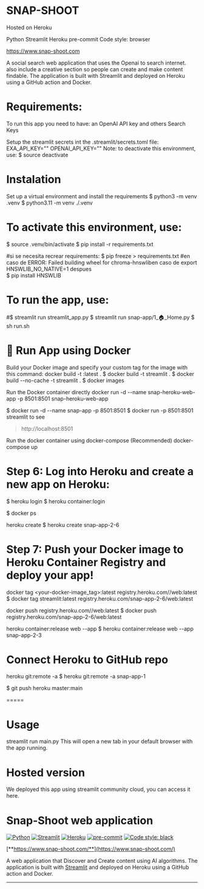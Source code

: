 # SNAP-SHOOT
Hosted on Heroku

Python Streamlit Heroku pre-commit Code style: browser

https://www.snap-shoot.com

A social search web application that uses the Openai to search internet. also include a creative section so people can create and make content findable. The application is built with Streamlit and deployed on Heroku using a GitHub action and Docker.


# Requirements:
To run this app you need to have:
an OpenAI API key and others Search Keys

Setup the streamlit secrets int the .streamlit/secrets.toml file:
EXA_API_KEY=""
OPENAI_API_KEY=""
Note: to deactivate this environment, use:
$ source deactivate



# Instalation
Set up a virtual environment and install the requirements 
$ python3 -m venv .venv
$ python3.11 -m venv ./.venv

# To activate this environment, use: 
$ source .venv/bin/activate
$ pip install -r requirements.txt

#si se necesita recrear requirements:
$ pip freeze > requirements.txt
#en caso de  ERROR: Failed building wheel for chroma-hnswliben caso de export HNSWLIB_NO_NATIVE=1 despues  
$ pip install HNSWLIB 

# To run the app, use: 
 #$ streamlit run streamlit_app.py
 $ streamlit run snap-app/1_🏠_Home.py
 $ sh run.sh

# 🐳 Run App using Docker
Build your Docker image and specify your custom tag for the image with this command:
docker build -t <docker-name>:latest .
$ docker build -t streamlit .
$ docker build --no-cache -t streamlit .
$ docker images

Run the Docker container directly
docker run -d --name snap-heroku-web-app -p 8501:8501 snap-heroku-web-app 

$ docker run -d --name snap-app -p 8501:8501 <your-app-name>
$ docker run -p 8501:8501 streamlit
to see
> http://localhost:8501

Run the docker container using docker-compose (Recommended)
docker-compose up

# Step 6: Log into Heroku and create a new app on Heroku:

$ heroku login
$ heroku container:login

$ docker ps

heroku create <your-app-name>
$ heroku create snap-app-2-6

# Step 7: Push your Docker image to Heroku Container Registry and deploy your app!

docker tag <your-docker-image_tag>:latest registry.heroku.com/<your-app-name>/web:latest
$ docker tag streamlit:latest registry.heroku.com/snap-app-2-6/web:latest

docker push registry.heroku.com/<your-app-name>/web:latest
$ docker push registry.heroku.com/snap-app-2-6/web:latest

heroku container:release web --app <your-app-name>
$ heroku container:release web --app snap-app-2-3


# Connect Heroku to GitHub repo
heroku git:remote -a <your-app-name>
$ heroku git:remote -a snap-app-1

$ git push heroku master:main

=====

# Usage
streamlit run main.py
This will open a new tab in your default browser with the app running.

# Hosted version
We deployed this app using streamlit community cloud, you can access it here.
##
# Snap-Shoot web application

[![Python](https://img.shields.io/badge/Python-3.8-3776AB.svg?style=flat&logo=python&logoColor=FFDB4D)](https://www.python.org)
[![Streamlit](https://img.shields.io/badge/Streamlit-app-FF4B4B.svg?style=flat)](https://www.streamlit.io)
[![Heroku](https://img.shields.io/badge/Heroku-deployed-430098.svg?style=flat&logo=heroku)](https://www.heroku.com)
[![pre-commit](https://img.shields.io/badge/pre--commit-enabled-brightgreen?logo=pre-commit&logoColor=white)](https://github.com/pre-commit/pre-commit)
[![Code style: black](https://img.shields.io/badge/code%20style-black-000000.svg)](https://github.com/psf/black)

[**https://www.snap-shoot.com/**](https://www.snap-shoot.com/)

A web application that Discover and Create content using AI algorithms.
The application is built with [Streamlit](https://www.streamlit.io) and deployed on Heroku using a GitHub action and Docker.

---
